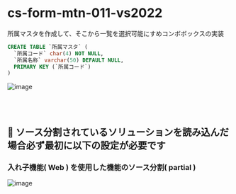# cs-form-mtn-011-vs2022

所属マスタを作成して、そこから一覧を選択可能にすめコンボボックスの実装

```sql
CREATE TABLE `所属マスタ` (
  `所属コード` char(4) NOT NULL,
  `所属名称` varchar(50) DEFAULT NULL,
  PRIMARY KEY (`所属コード`)
)
```

![image](https://github.com/winofsql/cs-form-mtn-011-vs2022/assets/1501327/ddcb83ff-e581-43f2-b72e-3ad32286dea3)

<br><br>

## 🔴 ソース分割されているソリューションを読み込んだ場合必ず最初に以下の設定が必要です

### 入れ子機能( Web ) を使用した機能のソース分割( partial )

![image](https://github.com/winofsql/cs-form-mtn-010-vs2022/assets/1501327/171c8266-a28f-4dbd-a7b9-ef208e0615c6)


